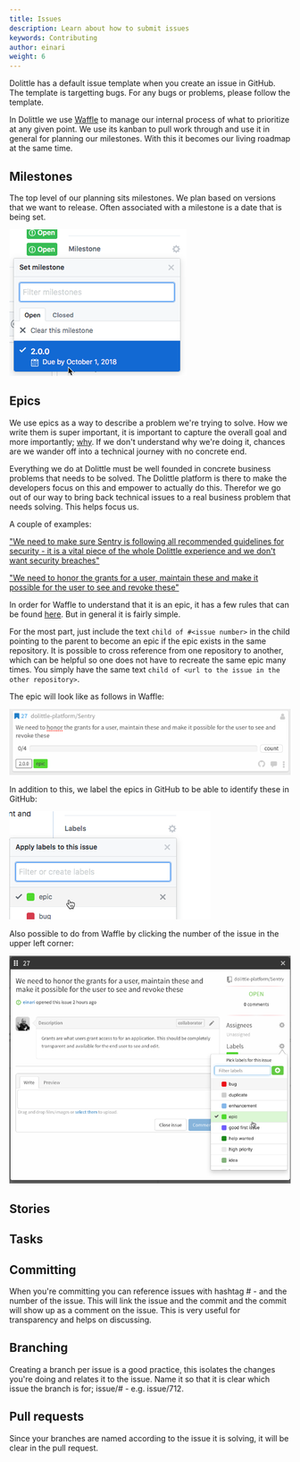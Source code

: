 ```yaml
---
title: Issues
description: Learn about how to submit issues
keywords: Contributing
author: einari
weight: 6
---
```


Dolittle has a default issue template when you create an issue in GitHub.
The template is targetting bugs. For any bugs or problems, please follow the template.

In Dolittle we use [Waffle](https://waffle.io) to manage our internal process of what to prioritize at any given point.
We use its kanban to pull work through and use it in general for planning our milestones.
With this it becomes our living roadmap at the same time.

## Milestones

The top level of our planning sits milestones. We plan based on versions that we want to release.
Often associated with a milestone is a date that is being set.

![](https://github.com/dolittle/home/raw/master/Documentation/images/milestone.png)

## Epics

We use epics as a way to describe a problem we're trying to solve. How we write them is super important, it is important
to capture the overall goal and more importantly; [why](https://www.youtube.com/watch?v=u4ZoJKF_VuA). If we don't understand why we're doing it, chances are we wander off into a technical journey with no concrete end.

Everything we do at Dolittle must be well founded in concrete business problems that needs to be solved. The Dolittle platform
is there to make the developers focus on this and empower to actually do this. Therefor we go out of our way to bring back
technical issues to a real business problem that needs solving. This helps focus us.

A couple of examples:

["We need to make sure Sentry is following all recommended guidelines for security - it is a vital piece of the whole Dolittle experience and we don't want security breaches"](https://github.com/dolittle-platform/Sentry/issues/28)

["We need to honor the grants for a user, maintain these and make it possible for the user to see and revoke these"](https://github.com/dolittle-platform/Sentry/issues/27)

In order for Waffle to understand that it is an epic, it has a few rules that can be found [here](https://help.waffle.io/epics/epic-basics). But in general it is fairly simple.

For the most part, just include the text `child of #<issue number>` in the child pointing to the parent to become an epic if the epic exists in the same repository.
It is possible to cross reference from one repository to another, which can be helpful so one does not have to recreate the
same epic many times. You simply have the same text `child of <url to the issue in the other repository>`.

The epic will look like as follows in Waffle:

![](https://github.com/dolittle/home/raw/master/Documentation/images/epic.png)

In addition to this, we label the epics in GitHub to be able to identify these in GitHub:

![](https://github.com/dolittle/home/raw/master/Documentation/images/epic_github_label.png)

Also possible to do from Waffle by clicking the number of the issue in the upper left corner:

![](https://github.com/dolittle/home/raw/master/Documentation/images/epic_waffle_label.png)

## Stories

## Tasks

## Committing

When you're committing you can reference issues with hashtag # - and the number of the issue.
This will link the issue and the commit and the commit will show up as a comment on the
issue. This is very useful for transparency and helps on discussing.

## Branching

Creating a branch per issue is a good practice, this isolates the changes you're doing and relates
it to the issue. Name it so that it is clear which issue the branch is for; issue/# - e.g. issue/712.

## Pull requests

Since your branches are named according to the issue it is solving, it will be clear in the pull request.
